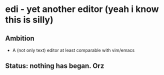 # edi - yet another editor (yeah i know this is silly)

## Ambition
- A (not only text) editor at least comparable with vim/emacs

## Status: nothing has began. Orz
